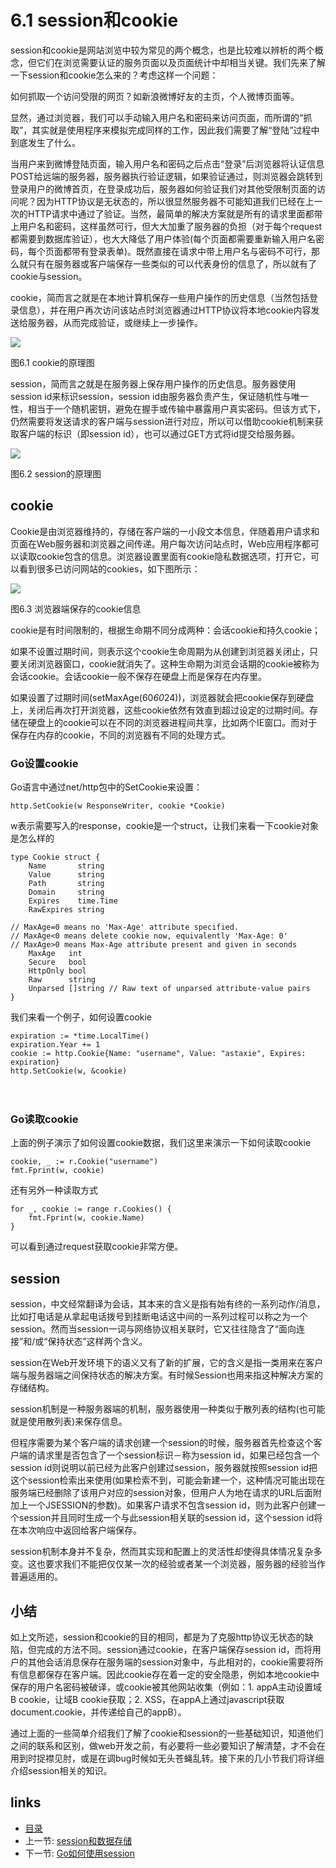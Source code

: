 # 6.1 session和cookie
session和cookie是网站浏览中较为常见的两个概念，也是比较难以辨析的两个概念，但它们在浏览需要认证的服务页面以及页面统计中却相当关键。我们先来了解一下session和cookie怎么来的？考虑这样一个问题：

如何抓取一个访问受限的网页？如新浪微博好友的主页，个人微博页面等。

显然，通过浏览器，我们可以手动输入用户名和密码来访问页面，而所谓的“抓取”，其实就是使用程序来模拟完成同样的工作，因此我们需要了解“登陆”过程中到底发生了什么。

当用户来到微博登陆页面，输入用户名和密码之后点击“登录”后浏览器将认证信息POST给远端的服务器，服务器执行验证逻辑，如果验证通过，则浏览器会跳转到登录用户的微博首页，在登录成功后，服务器如何验证我们对其他受限制页面的访问呢？因为HTTP协议是无状态的，所以很显然服务器不可能知道我们已经在上一次的HTTP请求中通过了验证。当然，最简单的解决方案就是所有的请求里面都带上用户名和密码，这样虽然可行，但大大加重了服务器的负担（对于每个request都需要到数据库验证），也大大降低了用户体验(每个页面都需要重新输入用户名密码，每个页面都带有登录表单)。既然直接在请求中带上用户名与密码不可行，那么就只有在服务器或客户端保存一些类似的可以代表身份的信息了，所以就有了cookie与session。

cookie，简而言之就是在本地计算机保存一些用户操作的历史信息（当然包括登录信息），并在用户再次访问该站点时浏览器通过HTTP协议将本地cookie内容发送给服务器，从而完成验证，或继续上一步操作。

![](images/6.1.cookie2.png?raw=true)

图6.1 cookie的原理图

session，简而言之就是在服务器上保存用户操作的历史信息。服务器使用session id来标识session，session id由服务器负责产生，保证随机性与唯一性，相当于一个随机密钥，避免在握手或传输中暴露用户真实密码。但该方式下，仍然需要将发送请求的客户端与session进行对应，所以可以借助cookie机制来获取客户端的标识（即session id），也可以通过GET方式将id提交给服务器。

![](images/6.1.session.png?raw=true)

图6.2 session的原理图

## cookie
Cookie是由浏览器维持的，存储在客户端的一小段文本信息，伴随着用户请求和页面在Web服务器和浏览器之间传递。用户每次访问站点时，Web应用程序都可以读取cookie包含的信息。浏览器设置里面有cookie隐私数据选项，打开它，可以看到很多已访问网站的cookies，如下图所示：

![](images/6.1.cookie.png?raw=true)

图6.3 浏览器端保存的cookie信息

cookie是有时间限制的，根据生命期不同分成两种：会话cookie和持久cookie；

如果不设置过期时间，则表示这个cookie生命周期为从创建到浏览器关闭止，只要关闭浏览器窗口，cookie就消失了。这种生命期为浏览会话期的cookie被称为会话cookie。会话cookie一般不保存在硬盘上而是保存在内存里。

如果设置了过期时间(setMaxAge(60*60*24))，浏览器就会把cookie保存到硬盘上，关闭后再次打开浏览器，这些cookie依然有效直到超过设定的过期时间。存储在硬盘上的cookie可以在不同的浏览器进程间共享，比如两个IE窗口。而对于保存在内存的cookie，不同的浏览器有不同的处理方式。
　　

### Go设置cookie
Go语言中通过net/http包中的SetCookie来设置：

	http.SetCookie(w ResponseWriter, cookie *Cookie)

w表示需要写入的response，cookie是一个struct，让我们来看一下cookie对象是怎么样的

	type Cookie struct {
		Name       string
		Value      string
		Path       string
		Domain     string
		Expires    time.Time
		RawExpires string

	// MaxAge=0 means no 'Max-Age' attribute specified.
	// MaxAge<0 means delete cookie now, equivalently 'Max-Age: 0'
	// MaxAge>0 means Max-Age attribute present and given in seconds
		MaxAge   int
		Secure   bool
		HttpOnly bool
		Raw      string
		Unparsed []string // Raw text of unparsed attribute-value pairs
	}

我们来看一个例子，如何设置cookie

	expiration := *time.LocalTime()
	expiration.Year += 1
	cookie := http.Cookie{Name: "username", Value: "astaxie", Expires: expiration}
	http.SetCookie(w, &cookie)

　　
### Go读取cookie
上面的例子演示了如何设置cookie数据，我们这里来演示一下如何读取cookie

	cookie, _ := r.Cookie("username")
	fmt.Fprint(w, cookie)

还有另外一种读取方式

	for _, cookie := range r.Cookies() {
		fmt.Fprint(w, cookie.Name)
	}

可以看到通过request获取cookie非常方便。

## session

session，中文经常翻译为会话，其本来的含义是指有始有终的一系列动作/消息，比如打电话是从拿起电话拨号到挂断电话这中间的一系列过程可以称之为一个session。然而当session一词与网络协议相关联时，它又往往隐含了“面向连接”和/或“保持状态”这样两个含义。

session在Web开发环境下的语义又有了新的扩展，它的含义是指一类用来在客户端与服务器端之间保持状态的解决方案。有时候Session也用来指这种解决方案的存储结构。

session机制是一种服务器端的机制，服务器使用一种类似于散列表的结构(也可能就是使用散列表)来保存信息。

但程序需要为某个客户端的请求创建一个session的时候，服务器首先检查这个客户端的请求里是否包含了一个session标识－称为session id，如果已经包含一个session id则说明以前已经为此客户创建过session，服务器就按照session id把这个session检索出来使用(如果检索不到，可能会新建一个，这种情况可能出现在服务端已经删除了该用户对应的session对象，但用户人为地在请求的URL后面附加上一个JSESSION的参数)。如果客户请求不包含session id，则为此客户创建一个session并且同时生成一个与此session相关联的session id，这个session id将在本次响应中返回给客户端保存。

session机制本身并不复杂，然而其实现和配置上的灵活性却使得具体情况复杂多变。这也要求我们不能把仅仅某一次的经验或者某一个浏览器，服务器的经验当作普遍适用的。

## 小结

如上文所述，session和cookie的目的相同，都是为了克服http协议无状态的缺陷，但完成的方法不同。session通过cookie，在客户端保存session id，而将用户的其他会话消息保存在服务端的session对象中，与此相对的，cookie需要将所有信息都保存在客户端。因此cookie存在着一定的安全隐患，例如本地cookie中保存的用户名密码被破译，或cookie被其他网站收集（例如：1. appA主动设置域B cookie，让域B cookie获取；2. XSS，在appA上通过javascript获取document.cookie，并传递给自己的appB）。


通过上面的一些简单介绍我们了解了cookie和session的一些基础知识，知道他们之间的联系和区别，做web开发之前，有必要将一些必要知识了解清楚，才不会在用到时捉襟见肘，或是在调bug时候如无头苍蝇乱转。接下来的几小节我们将详细介绍session相关的知识。

## links
   * [目录](<preface.md>)
   * 上一节: [session和数据存储](<06.0.md>)
   * 下一节: [Go如何使用session](<06.2.md>)

